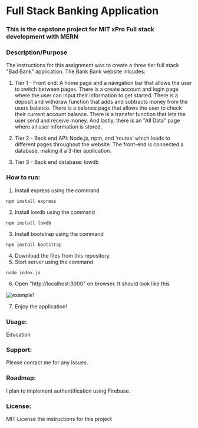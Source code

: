 # Full Stack Banking Application
### This is the capstone project for MIT xPro Full stack development with MERN

### Description/Purpose
The instructions for this assignment was to create a three tier full stack "Bad Bank" application. The Bank Bank website inlcudes:

1. Tier 1 - Front end: A home page and a navigation bar that allows the user to switch between pages. There is a create account and login page where the user can input their information to get started. There is a deposit and withdraw function that adds and subtracts money from the users balance. There is a balance page that allows the user to check their current account balance. There is a transfer function that lets the user send and receive money. And lastly, there is an "All Data" page where all user information is stored. 

2. Tier 2 - Back end API: Node.js, npm, and ‘routes’ which leads to different pages throughout the website. The front-end is connected a database, making it a 3-tier application. 

3. Tier 3 - Back end database: lowdb

### How to run: 
1. Install express using the command
```
npm install express
```

2. Install lowdb using the command
```
npm install lowdb
```

3. Install bootstrap using the command
```
npm install bootstrap
```

4. Download the files from this repository. 
5. Start server using the command
```
node index.js
```
6. Open "http://localhost:3000" on browser. It should look like this


![example1](https://user-images.githubusercontent.com/97935337/197681963-43b60b42-a904-4607-9f9a-4ccce816af8b.png)


7. Enjoy the application!


### Usage: 
Education

### Support:
Please contact me for any issues.

### Roadmap:
I plan to implement authentification using Firebase.

### License:
MIT License the instructions for this project
